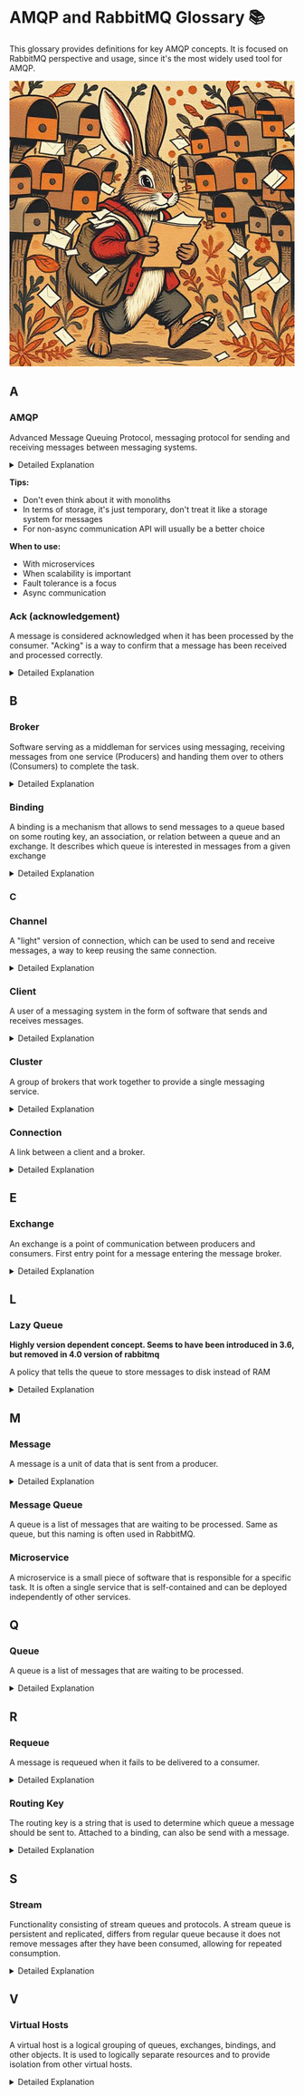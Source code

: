 # AMQP and RabbitMQ Glossary 📚

This glossary provides definitions for key AMQP concepts. It is focused on RabbitMQ perspective and usage, since it's the most widely used tool for AMQP.

![rabbit delivering tons of messages](rabbit.jpg)

## A

### AMQP
Advanced Message Queuing Protocol, messaging protocol for sending and receiving messages between messaging systems.

<details>
<summary>Detailed Explanation</summary>
AMQP is a binary protocol, suitable for large amounts of data. It is optimized for machine efficiency and speed instead of human readability.

AMQP is an application layer protocol that focuses on process-to-process communication across IP networks. An encoding schema and a set of procedures allow for two different servers to communicate regardless of the technology used.

Overall, the goal of AMQP is to enable message passing through broker services over TCP/IP connections. AMQP is considered a compact protocol since it’s binary. Meaning that everything sent over AMQP is binary data.

</details>

**Tips:**
- Don't even think about it with monoliths
- In terms of storage, it's just temporary, don't treat it like a storage system for messages
- For non-async communication API will usually be a better choice

**When to use:**
- With microservices
- When scalability is important
- Fault tolerance is a focus
- Async communication

### Ack (acknowledgement)
A message is considered acknowledged when it has been processed by the consumer. "Acking" is a way to confirm that a message has been received and processed correctly.

<details>
<summary> Detailed Explanation</summary>
Messages in transit might get lost in the event of a connection failure and need to be retransmitted
***Ack*nowledgments** let the server and clients know when to **retransmit** messages. The **client** can either **ack** the message when it receives it, or when the client has completely processed the message. Publish confirm is the same concept but for publishing. The server confirms when it has received a message from a publisher.

A **message** can be considered successfully delivered either immediately once it is sent out, once it’s written to a TCP socket, OR when an **explicit** **acknowledgment** is received from the **client**. The first option is called a **Publisher Confirm** 

The manually sent **acknowledgment** can be positive or negative.

Once an acknowledgment is received, the message can be discarded from the queue. If the consumer cannot process a message, the desired outcome could be to requeue it and let another consumer receive and handle it, or to retry processing at a later time. Such deliveries can be discarded by the broker or requeued.
</details>

## B

### Broker
Software serving as a middleman for services using messaging, receiving messages from one service (Producers) and handing them over to others (Consumers) to complete the task.

<details>
<summary> Detailed Explanation</summary>
RabbitMQ is a message broker.

Message Broker can try to deliver a message until consumer consumes correctly. A message is safe within the broker, only gets deleted when it has been delivered and acknowledged as such. The risk of loosing a message is minimal, much lower when using the same logic with APIs.
</details>

### Binding
A binding is a mechanism that allows to send messages to a queue based on some routing key, an association, or relation between a queue and an exchange.
It describes which queue is interested in messages from a given exchange

<details>
<summary> Detailed Explanation</summary>
Bindings can take an extra parameter called routing_key.
</details>

### C

### Channel

A "light" version of connection, which can be used to send and receive messages, a way to keep reusing the same connection.

<details>
<summary> Detailed Explanation</summary>
Every AMQP protocol-related operation occurs over a Channel.
</details>

### Client

A user of a messaging system in the form of software that sends and receives messages.

<details>
<summary> Detailed Explanation</summary>
Clients send messages through the channel’s "basic_publish" method.
</details>

### Cluster

A group of brokers that work together to provide a single messaging service.

<details>
<summary> Detailed Explanation</summary>
A RabbitMQ cluster is a group of one or several RabbitMQ servers, where each RabbitMQ server is sharing users, virtual hosts, queues, exchanges, bindings, runtime parameters, and other distributed states. When setting up a cluster, you set up another RabbitMQ node and join that node into the default node.
</details>

### Connection

A link between a client and a broker.

<details>
<summary> Detailed Explanation</summary>
It performs underlying networking tasks. These tasks include initial authentication, IP resolution, and networking. RabbitMQ supports both IPv4 and IPv6 connections and in general handles all the complicated stuff connected to networking.

A connection can multiplex into several “light-weight connections”. This "lightweight connection" is called a Channel.

A connection is created by opening a physical TCP connection to the target server.
</details>

## E

### Exchange

An exchange is a point of communication between producers and consumers. First entry point for a message entering the message broker.

<details>
<summary> Detailed Explanation</summary>
Producer sends messages to an exchange, which you can think of as a message routing agent.

An exchange is responsible for routing messages to different queues with the help of header attributes, bindings, and routing keys.

It has four types:

- Direct
  - Directs by exchange to specific queue by looking at routing key. The routing key in the message is compared for equality with routing keys on bindings.
- Topic
  - To one or many queue from exchange, by looking at routing key in a more general way, with key-patterns on the bindings. The routing key must be a list of words delimited by a period. The topic exchange supports "strict" routing key-matching, like a direct exchange, but will also perform "wildcard" matching using star (*) and hash (#) as placeholders.
- Fanout
  - Copies and routes a received message to all queues that are bound to it regardless of routing keys. A provided routing key is simply ignored.
- Headers
  - Headers exchanges are very similar to topic exchanges but route messages based on the header values instead of routing keys. A special argument named "x-match" added in the binding between exchange and queue, specifies if headers must match "all" or "any".
</details>

## L

### Lazy Queue
**Highly version dependent concept. Seems to have been introduced in 3.6, but removed in 4.0 version of rabbitmq**

A policy that tells the queue to store messages to disk instead of RAM

<details>
<summary> Detailed Explanation</summary>
Queues can become long for various reasons including consumer maintenance or the arrival of large batches of messages. While RabbitMQ can support millions of messages, keeping queues as short as possible is recommended by most experts. Messages are stored in memory by default. RabbitMQ then flushes messages (page out) to free up the RAM usage when the queue becomes too long for the underlying instance to handle. Storing messages in RAM enables faster delivery of messages to consumers than storing them to disk.

The page out function usually takes time and often stops the queue from processing messages, which deteriorates the queue speed. For this reason, queues that contain a lot of messages can have a negative impact on the broker's performance. Additionally, it takes a lot of time to rebuild the index after a cluster is restarted and to sync messages between Nodes.
</details>

## M

### Message

A message is a unit of data that is sent from a producer.

<details>
<summary> Detailed Explanation</summary>

</details>

### Message Queue

A queue is a list of messages that are waiting to be processed. Same as queue, but this naming is often used in RabbitMQ.

### Microservice

A microservice is a small piece of software that is responsible for a specific task. It is often a single service that is self-contained and can be deployed independently of other services.

## Q

### Queue
A queue is a list of messages that are waiting to be processed.

<details>
<summary> Detailed Explanation</summary>
It's a first-in-first-out (FIFO) data structure.

Messages are not published directly to a queue.

The **queue** is the place where **messages** are stored until they are consumed by the **consumer**, or in other ways removed from the **queue**. **Queues** have properties that define how they behave, and these properties are passed to the broker when the queue is declared.

- A queue has some required properties and some optional.
- A queue always has a name, so that services can reference them.
  - A queue declared with no name, is given a random name by most client libraries.
- A queue can be marked as durable, which specifies if the queue should survive a broker restart.
- A queue can be exclusive, which specifies if the queue can be used by only one connection. An exclusive queue is deleted when that connection closes.
- A queue can also be declared with the auto-delete property, meaning that a queue that has had at least one consumer is deleted when the last consumer unsubscribes.
- There are also some optional properties used by plugins and broker-specific features, like TTL, which is telling an unused queue when to expire after a period of time.

Before a queue can be used it has to be declared. Declaring a queue will cause it to be created if it does not already exist.

#### Life-cycle for a temporary message queue.

1. The client creates the message queue (Declare). The server confirms (Declare-Ok).
2. The client starts a consumer on the message queue.
3. The client cancels the consumer, either explicitly or by closing the channel and/or connection.
4. When the last consumer disappears from the message queue, the server deletes the message queue.
</details>

## R

### Requeue

A message is requeued when it fails to be delivered to a consumer.

<details>
<summary> Detailed Explanation</summary>
A requeued message is placed back into its original position in its queue, if possible, and can therefore immediately be ready for redelivery. If all consumers requeue because they cannot process a delivery, they create a requeue/redelivery loop. It is possible to track the number of redeliveries and reject messages for good (discard them) or schedule a requeue after a delay.
</details>

### Routing Key
The routing key is a string that is used to determine which queue a message should be sent to. Attached to a binding, can also be send with a message.

<details>
<summary> Detailed Explanation</summary>
The routing key on the binding is sometimes called a binding key, and the routing key in the message are the things the exchange is looking at while delivering messages.
</details>

## S

### Stream

Functionality consisting of stream queues and protocols. A stream queue is persistent and replicated, differs from regular queue because it does not remove messages after they have been consumed, allowing for repeated consumption. 

<details>
<summary> Detailed Explanation</summary>
Stream queues can be used with traditional AMQP clients, i.e. they don’t have to use the stream protocol.
Similar to functionalities that can be found in Apache Kafka.
RabbitMQ Streams also comes with its very own stream protocol, which has shown to be much faster than AMQP in RabbitMQ.

#### Benefits of Using RabbitMQ Streams
- Large number of consumers can easily consume the same message.
- Messages can be consumed multiple times.
- Messages will stay in queues until they are expired with retention policies.
- High throughput when using the stream protocol.
- Streams can easily store millions of messages without issues (which is not always the case with traditional queue-type messages in RabbitMQ). Alternative to Apache Kafka.

</details>

## V

### Virtual Hosts

A virtual host is a logical grouping of queues, exchanges, bindings, and other objects. It is used to logically separate resources and to provide isolation from other virtual hosts.

<details>
<summary> Detailed Explanation</summary>
Virtual hosts (or vhosts) in RabbitMQ provide a way to segregate applications using the same RabbitMQ instance. RabbitMQ vhosts create a logical group of connections, exchanges, queues, bindings, user permissions, etc. within an instance.

Think of vhosts as individual, uniquely named containers. Inside each vhost container is a logical group of exchanges, connections, queues, bindings, user permissions, and other system resources.
</details>
